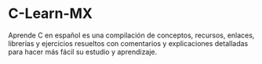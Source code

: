 # C-Learn-MX
Aprende C en español es una compilación de conceptos, recursos, enlaces, librerías y ejercicios resueltos con comentarios y explicaciones detalladas para hacer más fácil su estudio y aprendizaje.
